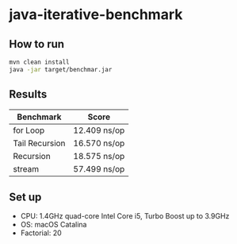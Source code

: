 # java-iterative-benchmark
## How to run
```bash
mvn clean install
java -jar target/benchmar.jar
```
## Results

Benchmark  | Score
------------- | -------------
for Loop  | 12.409 ns/op
Tail Recursion  | 16.570 ns/op
Recursion  | 18.575 ns/op
stream  | 57.499 ns/op

## Set up

- CPU: 1.4GHz quad-core Intel Core i5, Turbo Boost up to 3.9GHz
- OS: macOS Catalina
- Factorial: 20